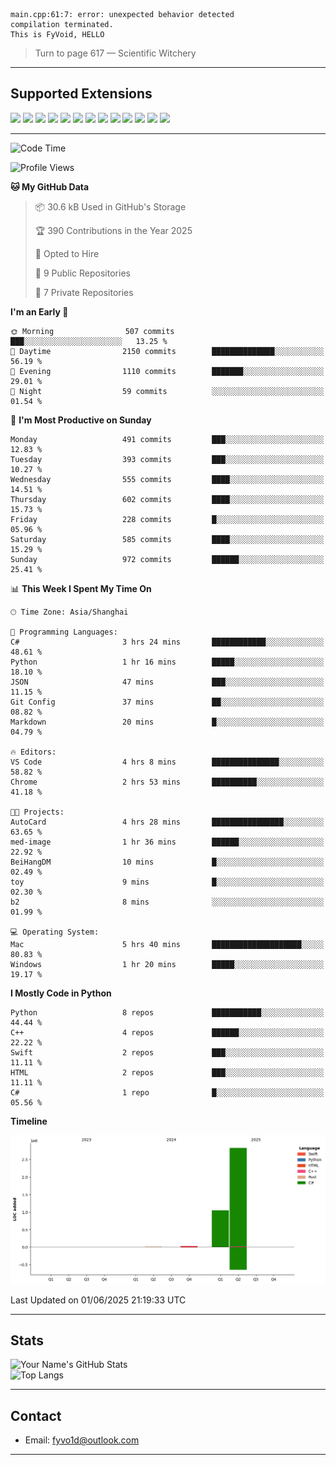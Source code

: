 ```
main.cpp:61:7: error: unexpected behavior detected
compilation terminated.
This is FyVoid, HELLO
```

> Turn to page 617 — Scientific Witchery

---

## Supported Extensions

<p align="left">
  <img src="https://cdn.jsdelivr.net/gh/devicons/devicon/icons/cplusplus/cplusplus-original.svg" height="40" />
  <img src="https://cdn.jsdelivr.net/gh/devicons/devicon/icons/csharp/csharp-original.svg" height="40" />
  <img src="https://cdn.jsdelivr.net/gh/devicons/devicon/icons/python/python-original.svg" height="40" />
  <img src="https://cdn.jsdelivr.net/gh/devicons/devicon/icons/swift/swift-original.svg" height="40" />
  <img src="https://cdn.jsdelivr.net/gh/devicons/devicon/icons/git/git-original.svg" height="40" />
  <img src="https://cdn.jsdelivr.net/gh/devicons/devicon/icons/docker/docker-original.svg" height="40" />
  <img src="https://cdn.jsdelivr.net/gh/devicons/devicon/icons/vscode/vscode-original.svg" height="40" />
  <img src="https://www.vulkan.org/user/themes/vulkan/images/logo/vulkan-logo.svg" height="40" />
  <img src="https://cdn.jsdelivr.net/gh/devicons/devicon/icons/opengl/opengl-original.svg" height="40" />
  <img src="https://cdn.jsdelivr.net/gh/devicons/devicon/icons/pytorch/pytorch-original.svg" height="40" />
  <img src="https://cdn.jsdelivr.net/gh/devicons/devicon/icons/unity/unity-original.svg" height="40" />
  <img src="https://cdn.jsdelivr.net/gh/devicons/devicon/icons/unrealengine/unrealengine-original.svg" height="40" />
  <img src="https://cdn.jsdelivr.net/gh/devicons/devicon/icons/cmake/cmake-original.svg" height="40" />
</p>


---

<!--START_SECTION:waka-->
![Code Time](http://img.shields.io/badge/Code%20Time-151%20hrs%2013%20mins-blue)

![Profile Views](http://img.shields.io/badge/Profile%20Views-12-blue)

**🐱 My GitHub Data** 

> 📦 30.6 kB Used in GitHub's Storage 
 > 
> 🏆 390 Contributions in the Year 2025
 > 
> 💼 Opted to Hire
 > 
> 📜 9 Public Repositories 
 > 
> 🔑 7 Private Repositories 
 > 
**I'm an Early 🐤** 

```text
🌞 Morning                507 commits         ███░░░░░░░░░░░░░░░░░░░░░░   13.25 % 
🌆 Daytime                2150 commits        ██████████████░░░░░░░░░░░   56.19 % 
🌃 Evening                1110 commits        ███████░░░░░░░░░░░░░░░░░░   29.01 % 
🌙 Night                  59 commits          ░░░░░░░░░░░░░░░░░░░░░░░░░   01.54 % 
```
📅 **I'm Most Productive on Sunday** 

```text
Monday                   491 commits         ███░░░░░░░░░░░░░░░░░░░░░░   12.83 % 
Tuesday                  393 commits         ███░░░░░░░░░░░░░░░░░░░░░░   10.27 % 
Wednesday                555 commits         ████░░░░░░░░░░░░░░░░░░░░░   14.51 % 
Thursday                 602 commits         ████░░░░░░░░░░░░░░░░░░░░░   15.73 % 
Friday                   228 commits         █░░░░░░░░░░░░░░░░░░░░░░░░   05.96 % 
Saturday                 585 commits         ████░░░░░░░░░░░░░░░░░░░░░   15.29 % 
Sunday                   972 commits         ██████░░░░░░░░░░░░░░░░░░░   25.41 % 
```


📊 **This Week I Spent My Time On** 

```text
🕑︎ Time Zone: Asia/Shanghai

💬 Programming Languages: 
C#                       3 hrs 24 mins       ████████████░░░░░░░░░░░░░   48.61 % 
Python                   1 hr 16 mins        █████░░░░░░░░░░░░░░░░░░░░   18.10 % 
JSON                     47 mins             ███░░░░░░░░░░░░░░░░░░░░░░   11.15 % 
Git Config               37 mins             ██░░░░░░░░░░░░░░░░░░░░░░░   08.82 % 
Markdown                 20 mins             █░░░░░░░░░░░░░░░░░░░░░░░░   04.79 % 

🔥 Editors: 
VS Code                  4 hrs 8 mins        ███████████████░░░░░░░░░░   58.82 % 
Chrome                   2 hrs 53 mins       ██████████░░░░░░░░░░░░░░░   41.18 % 

🐱‍💻 Projects: 
AutoCard                 4 hrs 28 mins       ████████████████░░░░░░░░░   63.65 % 
med-image                1 hr 36 mins        ██████░░░░░░░░░░░░░░░░░░░   22.92 % 
BeiHangDM                10 mins             █░░░░░░░░░░░░░░░░░░░░░░░░   02.49 % 
toy                      9 mins              █░░░░░░░░░░░░░░░░░░░░░░░░   02.30 % 
b2                       8 mins              ░░░░░░░░░░░░░░░░░░░░░░░░░   01.99 % 

💻 Operating System: 
Mac                      5 hrs 40 mins       ████████████████████░░░░░   80.83 % 
Windows                  1 hr 20 mins        █████░░░░░░░░░░░░░░░░░░░░   19.17 % 
```

**I Mostly Code in Python** 

```text
Python                   8 repos             ███████████░░░░░░░░░░░░░░   44.44 % 
C++                      4 repos             ██████░░░░░░░░░░░░░░░░░░░   22.22 % 
Swift                    2 repos             ███░░░░░░░░░░░░░░░░░░░░░░   11.11 % 
HTML                     2 repos             ███░░░░░░░░░░░░░░░░░░░░░░   11.11 % 
C#                       1 repo              █░░░░░░░░░░░░░░░░░░░░░░░░   05.56 % 
```



**Timeline**

![Lines of Code chart](https://raw.githubusercontent.com/FyVoid/FyVoid/main/assets/bar_graph.png)


 Last Updated on 01/06/2025 21:19:33 UTC
<!--END_SECTION:waka-->

---

## Stats

![Your Name's GitHub Stats](https://github-readme-stats.vercel.app/api?username=fyvoid&show_icons=true&theme=tokyonight)  
![Top Langs](https://github-readme-stats.vercel.app/api/top-langs/?username=fyvoid&layout=compact&theme=tokyonight)

---

## Contact

- Email: [fyvo1d@outlook.com](fyvo1d@outlook.com)  

---
